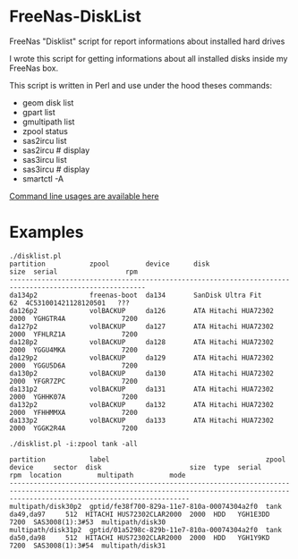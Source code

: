 # FreeNas-DiskList
FreeNas "Disklist" script for report informations about installed hard drives

I wrote this script for getting informations about all installed disks inside my FreeNas box.

This script is written in Perl and use under the hood theses commands:
* geom disk list
* gpart list
* gmultipath list
* zpool status
* sas2ircu list
* sas2ircu # display
* sas3ircu list
* sas3ircu # display
* smartctl -A <device>

[Command line usages are available here](../../wiki/Command-Line-usage)

# Examples

```
./disklist.pl
partition           zpool         device      disk                      size  serial                 rpm
--------------------------------------------------------------------------------------------------------
da134p2             freenas-boot  da134       SanDisk Ultra Fit           62  4C531001421128120501   ???
da126p2             volBACKUP     da126       ATA Hitachi HUA72302      2000  YGHGTR4A              7200
da127p2             volBACKUP     da127       ATA Hitachi HUA72302      2000  YFHLRZ1A              7200
da128p2             volBACKUP     da128       ATA Hitachi HUA72302      2000  YGGU4MKA              7200
da129p2             volBACKUP     da129       ATA Hitachi HUA72302      2000  YGGU5D6A              7200
da130p2             volBACKUP     da130       ATA Hitachi HUA72302      2000  YFGR7ZPC              7200
da131p2             volBACKUP     da131       ATA Hitachi HUA72302      2000  YGHHK07A              7200
da132p2             volBACKUP     da132       ATA Hitachi HUA72302      2000  YFHHMMXA              7200
da133p2             volBACKUP     da133       ATA Hitachi HUA72302      2000  YGGK2R4A              7200
```

```
./disklist.pl -i:zpool tank -all

partition           label                                       zpool    device     sector  disk                      size  type  serial     rpm  location         multipath         mode
-----------------------------------------------------------------------------------------------------------------------------------------------------------------------------------------
multipath/disk30p2  gptid/fe38f700-829a-11e7-810a-00074304a2f0  tank     da49,da97     512  HITACHI HUS72302CLAR2000  2000  HDD   YGH1E3DD  7200  SAS3008(1):3#53  multipath/disk30
multipath/disk31p2  gptid/01a5298c-829b-11e7-810a-00074304a2f0  tank     da50,da98     512  HITACHI HUS72302CLAR2000  2000  HDD   YGH1Y9KD  7200  SAS3008(1):3#54  multipath/disk31
```
